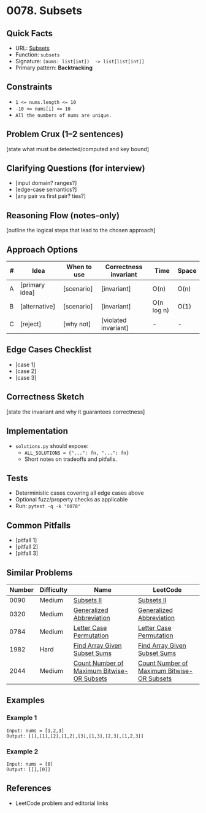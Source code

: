 # 0078. Subsets

## Quick Facts

- URL: [Subsets](https://leetcode.com/problems/subsets/)
- Function: `subsets`
- Signature: `(nums: list[int])  -> list[list[int]]`
- Primary pattern: **Backtracking**

## Constraints

- `1 <= nums.length <= 10`
- `-10 <= nums[i] <= 10`
- `All the numbers of nums are unique.`

## Problem Crux (1–2 sentences)

[state what must be detected/computed and key bound]

## Clarifying Questions (for interview)

- [input domain? ranges?]
- [edge-case semantics?]
- [any pair vs first pair? ties?]

## Reasoning Flow (notes-only)

[outline the logical steps that lead to the chosen approach]

## Approach Options

| #   | Idea           | When to use | Correctness invariant | Time       | Space |
| --- | -------------- | ----------- | --------------------- | ---------- | ----- |
| A   | [primary idea] | [scenario]  | [invariant]           | O(n)       | O(n)  |
| B   | [alternative]  | [scenario]  | [invariant]           | O(n log n) | O(1)  |
| C   | [reject]       | [why not]   | [violated invariant]  | -          | -     |

## Edge Cases Checklist

- [case 1]
- [case 2]
- [case 3]

## Correctness Sketch

[state the invariant and why it guarantees correctness]

## Implementation

- `solutions.py` should expose:
    - `ALL_SOLUTIONS = {"...": fn, "...": fn}`
    - Short notes on tradeoffs and pitfalls.

## Tests

- Deterministic cases covering all edge cases above
- Optional fuzz/property checks as applicable
- Run: `pytest -q -k "0078"`

## Common Pitfalls

- [pitfall 1]
- [pitfall 2]
- [pitfall 3]

## Similar Problems

| Number | Difficulty | Name                                                                                                       | LeetCode                                                                                                                |
| ------ | ---------- | ---------------------------------------------------------------------------------------------------------- | ----------------------------------------------------------------------------------------------------------------------- |
| 0090   | Medium     | [Subsets II](../0090-subsets-ii/readme.md)                                                                 | [Subsets II](https://leetcode.com/problems/subsets-ii/)                                                                 |
| 0320   | Medium     | [Generalized Abbreviation](../0320-generalized-abbreviation/readme.md)                                     | [Generalized Abbreviation](https://leetcode.com/problems/generalized-abbreviation/)                                     |
| 0784   | Medium     | [Letter Case Permutation](../0784-letter-case-permutation/readme.md)                                       | [Letter Case Permutation](https://leetcode.com/problems/letter-case-permutation/)                                       |
| 1982   | Hard       | [Find Array Given Subset Sums](../1982-find-array-given-subset-sums/readme.md)                             | [Find Array Given Subset Sums](https://leetcode.com/problems/find-array-given-subset-sums/)                             |
| 2044   | Medium     | [Count Number of Maximum Bitwise-OR Subsets](../2044-count-number-of-maximum-bitwise-or-subsets/readme.md) | [Count Number of Maximum Bitwise-OR Subsets](https://leetcode.com/problems/count-number-of-maximum-bitwise-or-subsets/) |

## Examples

### Example 1

```text
Input: nums = [1,2,3]
Output: [[],[1],[2],[1,2],[3],[1,3],[2,3],[1,2,3]]
```

### Example 2

```text
Input: nums = [0]
Output: [[],[0]]
```

## References

- LeetCode problem and editorial links
